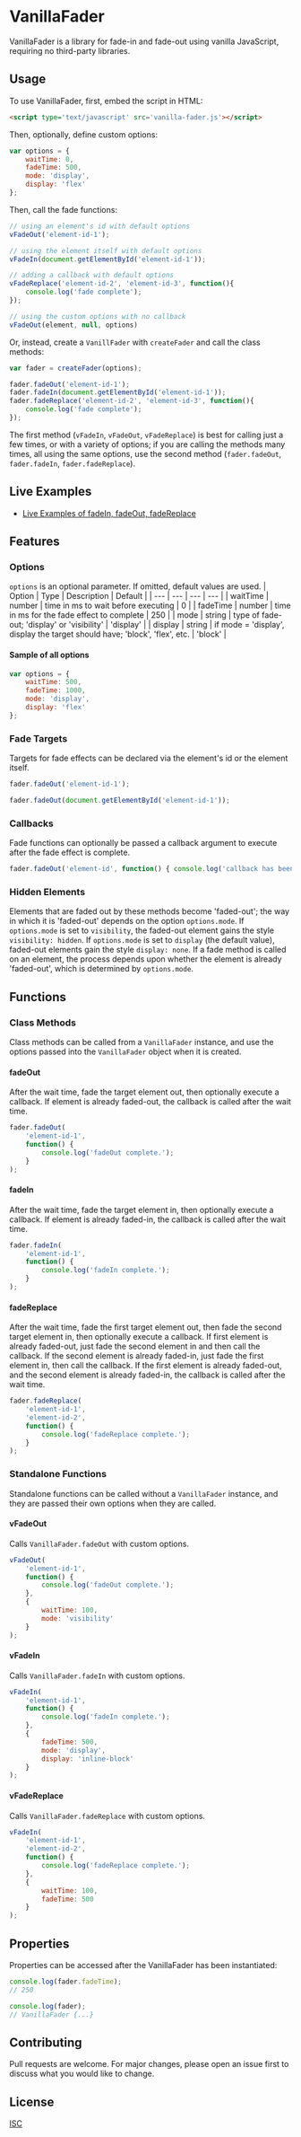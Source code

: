 # VanillaFader

VanillaFader is a library for fade-in and fade-out using vanilla JavaScript, requiring no third-party libraries.

## Usage

To use VanillaFader, first, embed the script in HTML:
```html
<script type='text/javascript' src='vanilla-fader.js'></script>
```
Then, optionally, define custom options:
```javascript
var options = {
    waitTime: 0,
    fadeTime: 500,
    mode: 'display',
    display: 'flex'
};
```
Then, call the fade functions:
```javascript
// using an element's id with default options
vFadeOut('element-id-1');

// using the element itself with default options
vFadeIn(document.getElementById('element-id-1'));

// adding a callback with default options
vFadeReplace('element-id-2', 'element-id-3', function(){
    console.log('fade complete');
});

// using the custom options with no callback
vFadeOut(element, null, options)
```
Or, instead, create a `VanillFader` with `createFader` and call the class methods:
```javascript
var fader = createFader(options);

fader.fadeOut('element-id-1');
fader.fadeIn(document.getElementById('element-id-1'));
fader.fadeReplace('element-id-2', 'element-id-3', function(){
    console.log('fade complete');
});
```
The first method (`vFadeIn`, `vFadeOut`, `vFadeReplace`) is best for calling just a few times, or with a variety of options; if you are calling the methods many times, all using the same options, use the second method (`fader.fadeOut`, `fader.fadeIn`, `fader.fadeReplace`).

## Live Examples

- [Live Examples of fadeIn, fadeOut, fadeReplace](https://rchisholm.github.io/vanilla-fader/sample/)

## Features

### Options
`options` is an optional parameter. If omitted, default values are used.
| Option | Type | Description | Default |
| --- | --- | --- | --- |
| waitTime | number | time in ms to wait before executing | 0 |
| fadeTime | number | time in ms for the fade effect to complete | 250 |
| mode | string | type of fade-out; 'display' or 'visibility' | 'display' |
| display | string | if mode = 'display', display the target should have; 'block', 'flex', etc. | 'block' |

#### Sample of all options
```javascript
var options = {
    waitTime: 500,
    fadeTime: 1000,
    mode: 'display',
    display: 'flex'
};
```

### Fade Targets
Targets for fade effects can be declared via the element's id or the element itself.
```javascript
fader.fadeOut('element-id-1');
```
```javascript
fader.fadeOut(document.getElementById('element-id-1'));
```

### Callbacks
Fade functions can optionally be passed a callback argument to execute after the fade effect is complete.
```javascript
fader.fadeOut('element-id', function() { console.log('callback has been called.'); });
```

### Hidden Elements
Elements that are faded out by these methods become 'faded-out'; the way in which it is 'faded-out' depends on the option `options.mode`. If `options.mode` is set to `visibility`, the faded-out element gains the style `visibility: hidden`. If `options.mode` is set to `display` (the default value), faded-out elements gain the style `display: none`. If a fade method is called on an element, the process depends upon whether the element is already 'faded-out', which is determined by `options.mode`.

## Functions

### Class Methods
Class methods can be called from a `VanillaFader` instance, and use the options passed into the `VanillaFader` object when it is created.

#### fadeOut
After the wait time, fade the target element out, then optionally execute a callback. If element is already faded-out, the callback is called after the wait time.
```javascript
fader.fadeOut(
    'element-id-1', 
    function() { 
        console.log('fadeOut complete.'); 
    }
);
```

#### fadeIn
After the wait time, fade the target element in, then optionally execute a callback. If element is already faded-in, the callback is called after the wait time.
```javascript
fader.fadeIn(
    'element-id-1', 
    function() { 
        console.log('fadeIn complete.'); 
    }
);
```

#### fadeReplace
After the wait time, fade the first target element out, then fade the second target element in, then optionally execute a callback. If first element is already faded-out, just fade the second element in and then call the callback. If the second element is already faded-in, just fade the first element in, then call the callback. If the first element is already faded-out, and the second element is already faded-in, the callback is called after the wait time.
```javascript
fader.fadeReplace(
    'element-id-1', 
    'element-id-2', 
    function() { 
        console.log('fadeReplace complete.'); 
    }
);
```

### Standalone Functions
Standalone functions can be called without a `VanillaFader` instance, and they are passed their own options when they are called.

#### vFadeOut
Calls `VanillaFader.fadeOut` with custom options.
```javascript
vFadeOut(
    'element-id-1', 
    function() { 
        console.log('fadeOut complete.'); 
    },
    {
        waitTime: 100,
        mode: 'visibility'
    }
);
```

#### vFadeIn
Calls `VanillaFader.fadeIn` with custom options.
```javascript
vFadeIn(
    'element-id-1', 
    function() { 
        console.log('fadeIn complete.'); 
    },
    {
        fadeTime: 500,
        mode: 'display',
        display: 'inline-block'
    }
);
```

#### vFadeReplace
Calls `VanillaFader.fadeReplace` with custom options.
```javascript
vFadeIn(
    'element-id-1',
    'element-id-2',
    function() { 
        console.log('fadeReplace complete.'); 
    },
    {
        waitTime: 100,
        fadeTime: 500
    }
);
```

## Properties
Properties can be accessed after the VanillaFader has been instantiated:

```javascript
console.log(fader.fadeTime);
// 250

console.log(fader);
// VanillaFader {...}
```


## Contributing
Pull requests are welcome. For major changes, please open an issue first to discuss what you would like to change.


## License
[ISC](https://choosealicense.com/licenses/isc/)
